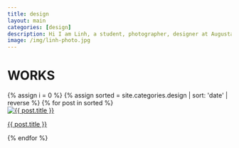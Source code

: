 ```yaml
---
title: design
layout: main
categories: [design]
description: Hi I am Linh, a student, photographer, designer at Augustana College.
image: /img/linh-photo.jpg
---
```

<div class="tag-title-container  white-space-top" id="contact">
    <h1 class="tag-title">WORKS</h1>
</div>

<div class="gallery">
{% assign i = 0 %}
{% assign sorted = site.categories.design | sort: 'date' | reverse  %}
{% for post in sorted %}
    <a href="{{ post.url }}" class="photo-container">
        <div class="photo-frame square">
            <img src="{{ post.image | baseurl }}" alt="{{ post.title }}"/>
        </div>
        <p>{{ post.title }}</p>
    </a>
{% endfor %}
</div>